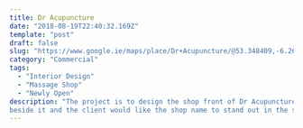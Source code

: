 ```yaml
---
title: Dr Acupuncture
date: "2018-08-19T22:40:32.169Z"
template: "post"
draft: false
slug: "https://www.google.ie/maps/place/Dr+Acupuncture/@53.348409,-6.2672469,17z/data=!3m1!4b1!4m5!3m4!1s0x48670e840c8a21cd:0x65b7c33a0b5c0363!8m2!3d53.348409!4d-6.2650582"
category: "Commercial"
tags:
  - "Interior Design"
  - "Massage Shop"
  - "Newly Open"
description: "The project is to design the shop front of Dr Acupuncture located on the Henry Street, Dublin City Center. The old shop sign was blocked by the ice cream shop
beside it and the client would like the shop name to stand out in the street ..."
---
```


